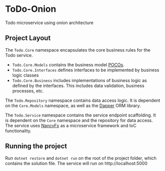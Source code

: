 # ToDo-Onion
Todo microservice using onion architecture

## Project Layout

The `Todo.Core` namespace encapsulates the core business rules for the Todo service.

* `Todo.Core.Models` contains the business model [POCOs](https://en.wikipedia.org/wiki/Plain_Old_CLR_Object).
* `Todo.Core.Interfaces` defines interfaces to be implemented by business logic classes
* `Todo.Core.Business` includes implementations of business logic as defined by the interfaces. This includes data validation, business processes, etc.

The `Todo.Repository` namespace contains data access logic. It is dependent on the `Core.Models` namespace, as well as the [Dapper](https://github.com/StackExchange/Dapper) ORM library.

The `Todo.Service` namespace contains the service endpoint scaffolding. It is dependent on the `Core` namespace and the repository for data access. The service uses [NancyFx](https://github.com/NancyFx/Nancy) as a microservice framework and IoC functionality.

## Running the project

Run `dotnet restore` and `dotnet run` on the root of the project folder, which contains the solution file. The service will run on http://localhost:5000

